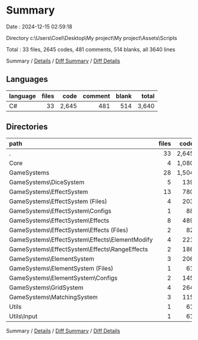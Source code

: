 # Summary

Date : 2024-12-15 02:59:18

Directory c:\\Users\\Coel\\Desktop\\My project\\My project\\Assets\\Scripts

Total : 33 files,  2645 codes, 481 comments, 514 blanks, all 3640 lines

Summary / [Details](details.md) / [Diff Summary](diff.md) / [Diff Details](diff-details.md)

## Languages
| language | files | code | comment | blank | total |
| :--- | ---: | ---: | ---: | ---: | ---: |
| C# | 33 | 2,645 | 481 | 514 | 3,640 |

## Directories
| path | files | code | comment | blank | total |
| :--- | ---: | ---: | ---: | ---: | ---: |
| . | 33 | 2,645 | 481 | 514 | 3,640 |
| Core | 4 | 1,080 | 153 | 227 | 1,460 |
| GameSystems | 28 | 1,504 | 328 | 278 | 2,110 |
| GameSystems\\DiceSystem | 5 | 139 | 115 | 42 | 296 |
| GameSystems\\EffectSystem | 13 | 780 | 109 | 124 | 1,013 |
| GameSystems\\EffectSystem (Files) | 4 | 203 | 24 | 33 | 260 |
| GameSystems\\EffectSystem\\Configs | 1 | 88 | 7 | 15 | 110 |
| GameSystems\\EffectSystem\\Effects | 8 | 489 | 78 | 76 | 643 |
| GameSystems\\EffectSystem\\Effects (Files) | 2 | 82 | 13 | 10 | 105 |
| GameSystems\\EffectSystem\\Effects\\ElementModify | 4 | 221 | 31 | 33 | 285 |
| GameSystems\\EffectSystem\\Effects\\RangeEffects | 2 | 186 | 34 | 33 | 253 |
| GameSystems\\ElementSystem | 3 | 206 | 11 | 41 | 258 |
| GameSystems\\ElementSystem (Files) | 1 | 61 | 5 | 18 | 84 |
| GameSystems\\ElementSystem\\Configs | 2 | 145 | 6 | 23 | 174 |
| GameSystems\\GridSystem | 4 | 264 | 25 | 47 | 336 |
| GameSystems\\MatchingSystem | 3 | 115 | 68 | 24 | 207 |
| Utils | 1 | 61 | 0 | 9 | 70 |
| Utils\\Input | 1 | 61 | 0 | 9 | 70 |

Summary / [Details](details.md) / [Diff Summary](diff.md) / [Diff Details](diff-details.md)